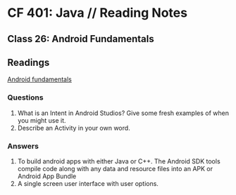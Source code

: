 # CF 401: Java // Reading Notes

## Class 26: Android Fundamentals

## Readings

[Android fundamentals](https://developer.android.com/guide/components/fundamentals)

### Questions

1. What is an Intent in Android Studios? Give some fresh examples of when you might use it.
1. Describe an Activity in your own word.

### Answers

1. To build android apps with either Java or C++. The Android SDK tools compile code along with any data and resource files into an APK or Android App Bundle
2. A single screen user interface with user options.
